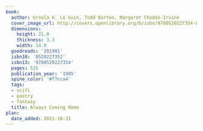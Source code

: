 ```yaml
---
book:
  author: Ursula K. Le Guin, Todd Barton, Margaret Chodos-Irvine
  cover_image_url: http://covers.openlibrary.org/b/isbn/9780520227354-L.jpg
  dimensions:
    height: 21.0
    thickness: 3.3
    width: 14.0
  goodreads: '201901'
  isbn10: '0520227352'
  isbn13: '9780520227354'
  pages: 525
  publication_year: '1985'
  spine_color: '#f7cca4'
  tags:
  - scifi
  - poetry
  - fantasy
  title: Always Coming Home
plan:
  date_added: 2021-10-31
---
```

